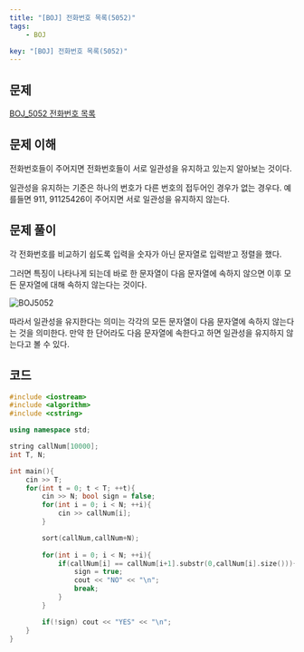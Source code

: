 ```yaml
---
title: "[BOJ] 전화번호 목록(5052)"
tags: 
    - BOJ

key: "[BOJ] 전화번호 목록(5052)"
---
```


## 문제

[BOJ_5052 전화번호 목록](https://www.acmicpc.net/problem/5052)<br>

<!--more-->

## 문제 이해

전화번호들이 주어지면 전화번호들이 서로 일관성을 유지하고 있는지 알아보는 것이다.

일관성을 유지하는 기준은 하나의 번호가 다른 번호의 접두어인 경우가 없는 경우다.
예를들면 911, 91125426이 주어지면 서로 일관성을 유지하지 않는다.

## 문제 풀이

각 전화번호를 비교하기 쉽도록 입력을 숫자가 아닌 문자열로 입력받고 정렬을 했다.

그러면 특징이 나타나게 되는데 바로 한 문자열이 다음 문자열에 속하지 않으면 이후 모든 문자열에 대해 속하지 않는다는 것이다.

![BOJ5052](https://user-images.githubusercontent.com/70811575/156925607-7d1e0ddc-0229-4de2-b177-cb0b5a43e35e.jpeg)

따라서 일관성을 유지한다는 의미는 각각의 모든 문자열이 다음 문자열에 속하지 않는다는 것을 의미한다. 만약 한 단어라도 다음 문자열에 속한다고 하면 일관성을 유지하지 않는다고 볼 수 있다.

## 코드

```cpp
#include <iostream>
#include <algorithm>
#include <cstring>

using namespace std;

string callNum[10000];
int T, N;

int main(){
    cin >> T;
    for(int t = 0; t < T; ++t){
        cin >> N; bool sign = false;
        for(int i = 0; i < N; ++i){
            cin >> callNum[i];
        }

        sort(callNum,callNum+N);
        
        for(int i = 0; i < N; ++i){
            if(callNum[i] == callNum[i+1].substr(0,callNum[i].size())){
                sign = true;
                cout << "NO" << "\n";
                break;
            }
        }

        if(!sign) cout << "YES" << "\n";
    }
}
```